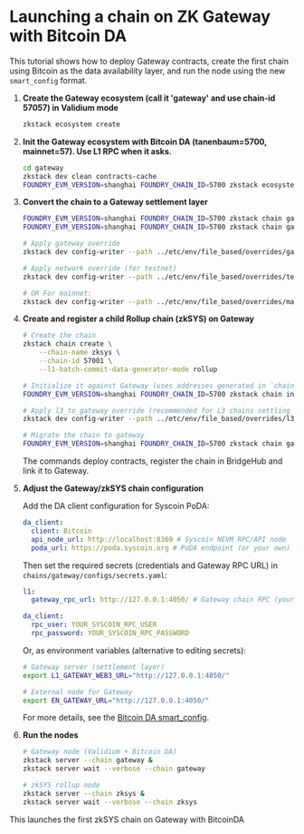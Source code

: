 # Launching a chain on ZK Gateway with Bitcoin DA

This tutorial shows how to deploy Gateway contracts, create the first chain using Bitcoin as the data availability
layer, and run the node using the new `smart_config` format.

1. **Create the Gateway ecosystem (call it 'gateway' and use chain-id 57057) in Validium mode**

   ```bash
   zkstack ecosystem create
   ```

2. **Init the Gateway ecosystem with Bitcoin DA (tanenbaum=5700, mainnet=57). Use L1 RPC when it asks.**

   ```bash
   cd gateway
   zkstack dev clean contracts-cache
   FOUNDRY_EVM_VERSION=shanghai FOUNDRY_CHAIN_ID=5700 zkstack ecosystem init
   ```

3. **Convert the chain to a Gateway settlement layer**

   ```bash
   FOUNDRY_EVM_VERSION=shanghai FOUNDRY_CHAIN_ID=5700 zkstack chain gateway create-tx-filterer --chain gateway
   FOUNDRY_EVM_VERSION=shanghai FOUNDRY_CHAIN_ID=5700 zkstack chain gateway convert-to-gateway --chain gateway

   # Apply gateway override
   zkstack dev config-writer --path ../etc/env/file_based/overrides/gateway.yaml --chain gateway

   # Apply network override (for testnet)
   zkstack dev config-writer --path ../etc/env/file_based/overrides/testnet.yaml --chain gateway

   # OR For mainnet:
   zkstack dev config-writer --path ../etc/env/file_based/overrides/mainnet.yaml --chain gateway
   ```

4. **Create and register a child Rollup chain (zkSYS) on Gateway**

   ```bash
   # Create the chain
   zkstack chain create \
       --chain-name zksys \
       --chain-id 57001 \
       --l1-batch-commit-data-generator-mode rollup

   # Initialize it against Gateway (uses addresses generated in `chains/gateway/configs/gateway.yaml`). Use L1 RPC when it asks for RPC here as well.
   FOUNDRY_EVM_VERSION=shanghai FOUNDRY_CHAIN_ID=5700 zkstack chain init --chain zksys

   # Apply l3_to_gateway override (recommended for L3 chains settling on gateway)
   zkstack dev config-writer --path ../etc/env/file_based/overrides/l3_to_gateway.yaml --chain zksys

   # Migrate the chain to gateway
   FOUNDRY_EVM_VERSION=shanghai FOUNDRY_CHAIN_ID=5700 zkstack chain gateway migrate-to-gateway --chain zksys --gateway-chain-name gateway
   ```

   The commands deploy contracts, register the chain in BridgeHub and link it to Gateway.

5. **Adjust the Gateway/zkSYS chain configuration**

   Add the DA client configuration for Syscoin PoDA:

   ```yaml
   da_client:
     client: Bitcoin
     api_node_url: http://localhost:8369 # Syscoin NEVM RPC/API node
     poda_url: https://poda.syscoin.org # PoDA endpoint (or your own)
   ```

   Then set the required secrets (credentials and Gateway RPC URL) in `chains/gateway/configs/secrets.yaml`:

   ```yaml
   l1:
     gateway_rpc_url: http://127.0.0.1:4050/ # Gateway chain RPC (your Gateway node)

   da_client:
     rpc_user: YOUR_SYSCOIN_RPC_USER
     rpc_password: YOUR_SYSCOIN_RPC_PASSWORD
   ```

   Or, as environment variables (alternative to editing secrets):

   ```bash
   # Gateway server (settlement layer)
   export L1_GATEWAY_WEB3_URL="http://127.0.0.1:4050/"

   # External node for Gateway
   export EN_GATEWAY_URL="http://127.0.0.1:4050/"
   ```

   For more details, see the [Bitcoin DA smart_config](./bitcoin-da-client.md#smart_config-example).

6. **Run the nodes**

   ```bash
   # Gateway node (Validium + Bitcoin DA)
   zkstack server --chain gateway &
   zkstack server wait --verbose --chain gateway

   # zkSYS rollup node
   zkstack server --chain zksys &
   zkstack server wait --verbose --chain zksys
   ```

This launches the first zkSYS chain on Gateway with BitcoinDA
